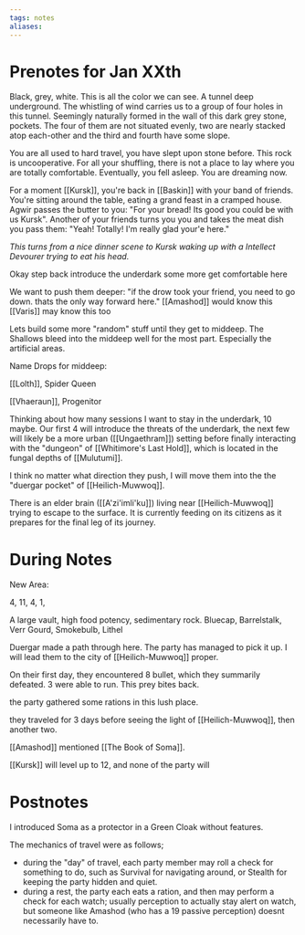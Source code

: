 ```yaml
---
tags: notes
aliases:
---
```


# Prenotes for Jan XXth

Black, grey, white. This is all the color we can see. A tunnel deep underground. The whistling of wind carries us to a group of four holes in this tunnel. Seemingly naturally formed in the wall of this dark grey stone, pockets. The four of them are not situated evenly, two are nearly stacked atop each-other and the third and fourth have some slope. 

You are all used to hard travel, you have slept upon stone before. This rock is uncooperative. For all your shuffling, there is not a place to lay where you are totally comfortable. Eventually, you fell asleep. You are dreaming now. 

For a moment [[Kursk]], you're back in [[Baskin]] with your band of friends. You're sitting around the table, eating a grand feast in a cramped house. Agwir passes the butter to you: "For your bread! Its good you could be with us Kursk". Another of your friends turns you you and takes the meat dish you pass them: "Yeah! Totally! I'm really glad your'e here."

*This turns from a nice dinner scene to Kursk waking up with a Intellect Devourer trying to eat his head.*


Okay
step back
introduce the underdark some more
get comfortable here

We want to push them deeper: "if the drow took your friend, you need to go down. thats the only way forward here."
[[Amashod]] would know this
[[Varis]] may know this too

Lets build some more "random" stuff until they get to middeep. The Shallows bleed into the middeep well for the most part. Especially the artificial areas.

Name Drops for middeep:

[[Lolth]], Spider Queen

[[Vhaeraun]], Progenitor

Thinking about how many sessions I want to stay in the underdark, 10 maybe. Our first 4 will introduce the threats of the underdark, the next few will likely be a more urban ([[Ungaethram]]) setting before finally interacting with the "dungeon" of [[Whitimore's Last Hold]], which is located in the fungal depths of [[Mulutumi]]. 

I think no matter what direction they push, I will move them into the the "duergar pocket" of [[Heilich-Muwwoq]].

There is an elder brain ([[A'zi'imli'ku]]) living near [[Heilich-Muwwoq]] trying to escape to the surface. It is currently feeding on its citizens as it prepares for the final leg of its journey.

# During Notes
New Area:

4, 11, 4, 1, 

A large vault, high food potency, sedimentary rock.
Bluecap, Barrelstalk, Verr Gourd, Smokebulb, Lithel

Duergar made a path through here. The party has managed to pick it up. I will lead them to the city of [[Heilich-Muwwoq]] proper. 

On their first day, they encountered 8 bullet, which they summarily defeated. 3 were able to run. This prey bites back.

the party gathered some rations in this lush place.

they traveled for 3 days before seeing the light of [[Heilich-Muwwoq]], then another two.

[[Amashod]] mentioned [[The Book of Soma]].

[[Kursk]] will level up to 12, and none of the party will

# Postnotes
I introduced Soma as a protector in a Green Cloak without features. 

The mechanics of travel were as follows;
- during the "day" of travel, each party member may roll a check for something to do, such as Survival for navigating around, or Stealth for keeping the party hidden and quiet.
- during a rest, the party each eats a ration, and then may perform a check for each watch; usually perception to actually stay alert on watch, but someone like Amashod (who has a 19 passive perception) doesnt necessarily have to.


